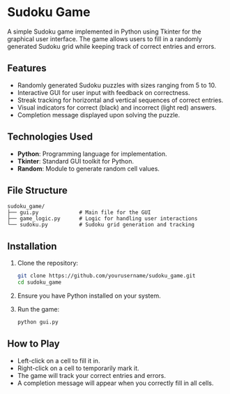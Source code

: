 # Sudoku Game

A simple Sudoku game implemented in Python using Tkinter for the graphical user interface. The game allows users to fill in a randomly generated Sudoku grid while keeping track of correct entries and errors.

## Features

- Randomly generated Sudoku puzzles with sizes ranging from 5 to 10.
- Interactive GUI for user input with feedback on correctness.
- Streak tracking for horizontal and vertical sequences of correct entries.
- Visual indicators for correct (black) and incorrect (light red) answers.
- Completion message displayed upon solving the puzzle.

## Technologies Used

- **Python**: Programming language for implementation.
- **Tkinter**: Standard GUI toolkit for Python.
- **Random**: Module to generate random cell values.

## File Structure

```
sudoku_game/
├── gui.py             # Main file for the GUI
├── game_logic.py      # Logic for handling user interactions
└── sudoku.py          # Sudoku grid generation and tracking
```

## Installation

1. Clone the repository:
   ```bash
   git clone https://github.com/yourusername/sudoku_game.git
   cd sudoku_game
   ```

2. Ensure you have Python installed on your system.

3. Run the game:
   ```bash
   python gui.py
   ```

## How to Play

- Left-click on a cell to fill it in. 
- Right-click on a cell to temporarily mark it.
- The game will track your correct entries and errors.
- A completion message will appear when you correctly fill in all cells.
